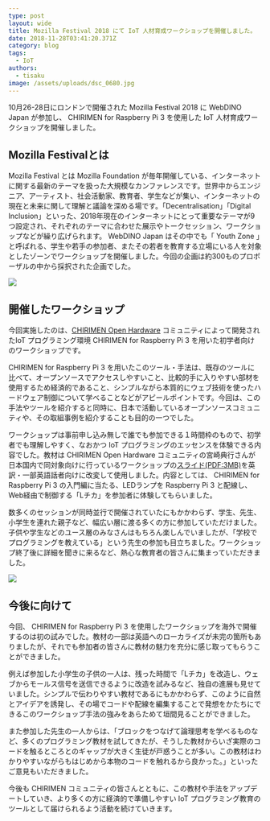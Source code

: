 ```yaml
---
type: post
layout: wide
title: Mozilla Festival 2018 にて IoT 人材育成ワークショップを開催しました。
date: 2018-11-28T03:41:20.371Z
category: blog
tags:
  - IoT
authors:
  - tisaku
image: /assets/uploads/dsc_0680.jpg
---
```

10月26-28日にロンドンで開催された Mozilla Festival 2018 に WebDINO Japan が参加し、 CHIRIMEN for Raspberry Pi 3 を使用した IoT 人材育成ワークショップを開催しました。

## Mozilla Festivalとは

Mozilla Festival とは Mozilla Foundation が毎年開催している、インターネットに関する最新のテーマを扱った大規模なカンファレンスです。世界中からエンジニア、アーティスト、社会活動家、教育者、学生などが集い、インターネットの現在と未来に関して理解と議論を深める場です。「Decentralisation」「Digital Inclusion」といった、2018年現在のインターネットにとって重要なテーマが9つ設定され、それぞれのテーマに合わせた展示やトークセッション、ワークショップなどが繰り広げられます。 WebDINO Japan はその中でも「 Youth Zone 」と呼ばれる、学生や若手の参加者、またその若者を教育する立場にいる人を対象としたゾーンでワークショップを開催しました。今回の企画は約300ものプロポーザルの中から採択された企画でした。

![](/assets/uploads/dsc_0658.jpg)

## 開催したワークショップ

今回実施したのは、[CHIRIMEN Open Hardware](https://chirimen.org/) コミュニティによって開発されたIoT プログラミング環境 CHIRIMEN for Raspberry Pi 3 を用いた初学者向けのワークショップです。

CHIRIMEN for Raspberry Pi 3 を用いたこのツール・手法は、既存のツールに比べて、オープンソースでアクセスしやすいこと、比較的手に入りやすい部材を使用するため経済的であること、シンプルながら本質的にウェブ技術を使ったハードウェア制御について学べることなどがアピールポイントです。今回は、この手法やツールを紹介すると同時に、日本で活動しているオープンソースコミュニティや、その取組事例を紹介することも目的の一つでした。

ワークショップは事前申し込み無しで誰でも参加できる１時間枠のもので、初学者でも理解しやすく、なおかつ IoT プログラミングのエッセンスを体験できる内容でした。教材は CHIRIMEN Open Hardware コミュニティの宮崎典行さんが日本国内で同対象向けに行っているワークショップの[スライド(PDF:3MB)](https://github.com/chirimen-oh/tutorials/files/2624208/20180805_CHIRIMEN.pdf)を英訳・一部英語話者向けに改変して使用しました。内容としては、 CHIRIMEN for Raspberry Pi 3 の入門編に当たる、LEDランプを Raspberry Pi 3 と配線し、Web経由で制御する「Lチカ」を参加者に体験してもらいました。

数多くのセッションが同時並行で開催されていたにもかかわらず、学生、先生、小学生を連れた親子など、幅広い層に渡る多くの方に参加していただけました。子供や学生などのユース層のみなさんはもちろん楽しんでいましたが、「学校でプログラミングを教えている」という先生の参加も目立ちました。ワークショップ終了後に詳細を聞きに来るなど、熱心な教育者の皆さんに集まっていただきました。

![](/assets/uploads/dsc_0681.jpg)

## 今後に向けて

今回、 CHIRIMEN for Raspberry Pi 3 を使用したワークショップを海外で開催するのは初の試みでした。教材の一部は英語へのローカライズが未完の箇所もありましたが、それでも参加者の皆さんに教材の魅力を充分に感じ取ってもらうことができました。

例えば参加した小学生の子供の一人は、残った時間で「Lチカ」を改造し、ウェブからモールス信号を送信できるように改造を試みるなど、独自の進展も見せていました。シンプルで伝わりやすい教材であるにもかかわらず、このように自然とアイデアを誘発し、その場でコードや配線を編集することで発想をかたちにできるこのワークショップ手法の強みをあらためて垣間見ることができました。

また参加した先生の一人からは、「ブロックをつなげて論理思考を学べるものなど、多くのプログラミング教材を試してきたが、そうした教材からいざ実際のコードを触るところとのギャップが大きく生徒が戸惑うことが多い。この教材はわかりやすいながらもはじめから本物のコードを触れるから良かった。」といったご意見もいただきました。

今後も CHIRIMEN コミュニティの皆さんとともに、この教材や手法をアップデートしていき、より多くの方に経済的で準備しやすい IoT プログラミング教育のツールとして届けられるよう活動を続けていきます。
